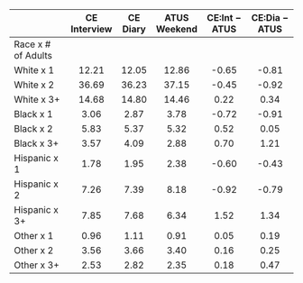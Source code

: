 
|                      | CE<br>Interview |  CE<br>Diary | ATUS<br>Weekend | CE:Int &minus; ATUS | CE:Dia &minus; ATUS |
| -------------------- | :----------: | :----------: | :----------: | :----------: | :----------: |
| Race x # of Adults   |              |              |              |              |              |
| White x 1            |        12.21 |        12.05 |        12.86 |        -0.65 |        -0.81 |
| White x 2            |        36.69 |        36.23 |        37.15 |        -0.45 |        -0.92 |
| White x 3+           |        14.68 |        14.80 |        14.46 |         0.22 |         0.34 |
| Black x 1            |         3.06 |         2.87 |         3.78 |        -0.72 |        -0.91 |
| Black x 2            |         5.83 |         5.37 |         5.32 |         0.52 |         0.05 |
| Black x 3+           |         3.57 |         4.09 |         2.88 |         0.70 |         1.21 |
| Hispanic x 1         |         1.78 |         1.95 |         2.38 |        -0.60 |        -0.43 |
| Hispanic x 2         |         7.26 |         7.39 |         8.18 |        -0.92 |        -0.79 |
| Hispanic x 3+        |         7.85 |         7.68 |         6.34 |         1.52 |         1.34 |
| Other x 1            |         0.96 |         1.11 |         0.91 |         0.05 |         0.19 |
| Other x 2            |         3.56 |         3.66 |         3.40 |         0.16 |         0.25 |
| Other x 3+           |         2.53 |         2.82 |         2.35 |         0.18 |         0.47 |

